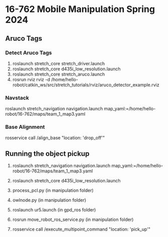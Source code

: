 # 16-762 Mobile Manipulation Spring 2024

## Aruco Tags


### Detect Aruco Tags 
1. roslaunch stretch_core stretch_driver.launch
2. roslaunch stretch_core d435i_low_resolution.launch
3. roslaunch stretch_core stretch_aruco.launch
4. rosrun rviz rviz -d /home/hello-robot/catkin_ws/src/stretch_tutorials/rviz/aruco_detector_example.rviz

### Navstack 
roslaunch stretch_navigation navigation.launch map_yaml:=/home/hello-robot/16-762/maps/team_1_map3.yaml

### Base Alignment 
rosservice call /align_base "location: 'drop_off'"

## Running the object pickup 
1. roslaunch stretch_navigation navigation.launch map_yaml:=/home/hello-robot/16-762/maps/team_1_map3.yaml
2. roslaunch stretch_core d435i_low_resolution.launch
3. process_pcl.py (in manipulation folder)
4. owlnode.py (in manipulation folder)
5. roslaunch ur5.launch (in gpd_ros folder)

6. rosrun move_robot_ros_service.py (in manipulation folder)
7. rosservice call /execute_multipoint_command "location: 'pick_up'"






   








